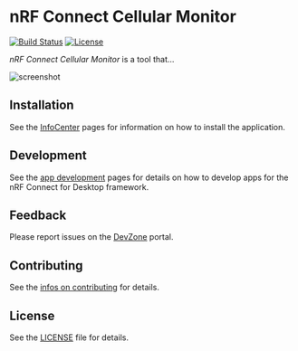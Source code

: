 # nRF Connect Cellular Monitor

[![Build Status](https://dev.azure.com/NordicSemiconductor/Wayland/_apis/build/status/pc-nrfconnect-cellularmonitor?branchName=master)](https://dev.azure.com/NordicSemiconductor/Wayland/_build/latest?definitionId=65&branchName=master)
[![License](https://img.shields.io/badge/license-Modified%20BSD%20License-blue.svg)](LICENSE)

*nRF Connect Cellular Monitor* is a tool that...

![screenshot](resources/screenshot.gif)

## Installation

See the [InfoCenter](https://infocenter.nordicsemi.com/index.jsp?topic=%2Fstruct_nrftools%2Fstruct%2Fnrftools_nrfconnect.html) pages for information on how to install the application.

## Development

See the [app development](https://nordicsemiconductor.github.io/pc-nrfconnect-docs/) pages for details on how to develop apps for the nRF Connect for Desktop framework.

## Feedback

Please report issues on the [DevZone](https://devzone.nordicsemi.com) portal.

## Contributing

See the [infos on contributing](https://nordicsemiconductor.github.io/pc-nrfconnect-docs/contributing) for details.

## License

See the [LICENSE](LICENSE) file for details.
